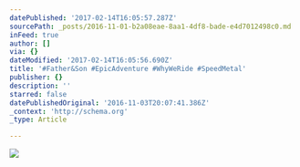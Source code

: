 ```yaml
---
datePublished: '2017-02-14T16:05:57.287Z'
sourcePath: _posts/2016-11-01-b2a08eae-8aa1-4df8-bade-e4d7012498c0.md
inFeed: true
author: []
via: {}
dateModified: '2017-02-14T16:05:56.690Z'
title: '#Father&Son #EpicAdventure #WhyWeRide #SpeedMetal'
publisher: {}
description: ''
starred: false
datePublishedOriginal: '2016-11-03T20:07:41.386Z'
_context: 'http://schema.org'
_type: Article

---
```

![](https://the-grid-user-content.s3-us-west-2.amazonaws.com/dabfa875-8a13-4331-9fa6-d078bcef89ec.jpg)